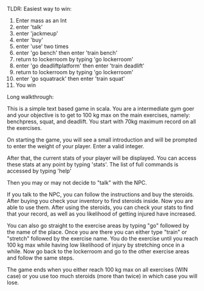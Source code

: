 TLDR:
Easiest way to win: 
1. Enter mass as an Int
2. enter 'talk'
3. enter 'jackmeup'
4. enter 'buy'
5. enter 'use' two times 
6. enter 'go bench' then enter 'train bench'
7. return to lockerroom by typing 'go lockerroom'
8. enter 'go deadliftplatform' then enter 'train deadlift'
9. return to lockerroom by typing 'go lockerroom'
8. enter 'go squatrack' then enter 'train squat'
10. You win




Long walkthrough:

This is a simple text based game in scala. You are a intermediate gym goer and your objective is to get to 100 kg max on the main exercises, namely: benchpress, squat, and deadlift. You start with 70kg maximum record on all the exercises. 


On starting the game, you will see a small introduction and will be prompted to enter the weight of your player. Enter a valid integer.

After that, the current stats of your player will be displayed. You can access these stats at any point by typing 'stats'. The list of full commands is accessed by typing 'help'

Then you may or may not decide to "talk" with the NPC. 

If you talk to the NPC, you can follow the instructions and buy the steroids. After buying you check your inventory to find steroids inside. Now you are able to use them. After using the steroids, you can check your stats to find that your record, as well as you likelihood of getting injured have increased.

You can also go straight to the exercise areas by typing "go" followed by the name of the place. Once you are there you can either type "train" or "stretch" followed by the exercise name. You do the exercise until you reach 100 kg max while having low likelihood of injury by stretching once in a while. Now go back to the lockerroom and go to the other exercise areas and follow the same steps.

The game ends when you either reach 100 kg max on all exercises (WIN case) or you use too much steroids (more than twice) in which case you will lose. 



